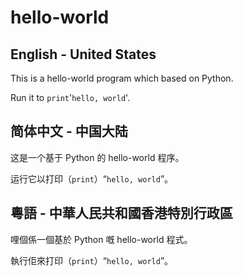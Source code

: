 # hello-world

## English - United States

This is a hello-world program which based on Python.

Run it to `print`'`hello, world`'.

## 简体中文 - 中国大陆

这是一个基于 Python 的 hello-world 程序。

运行它以打印（`print`）“`hello, world`”。

## 粵語 - 中華人民共和國香港特別行政區

哩個係一個基於 Python 嘅 hello-world 程式。

執行佢來打印（`print`）“`hello, world`”。

